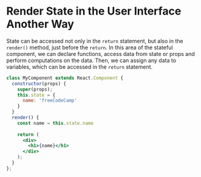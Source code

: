 # Render State in the User Interface Another Way

State can be accessed not only in the `return` statement, but also in the `render()` method, just before the `return`. 
In this area of the stateful component, we can declare functions, access data from state or props and perform computations on the data. Then, we can assign any data to variables, which can be accessed in the `return` statement.

```jsx
class MyComponent extends React.Component {
  constructor(props) {
    super(props);
    this.state = {
      name: 'freeCodeCamp'
    }
  }
  render() {
    const name = this.state.name
    
    return (
      <div>
        <h1>{name}</h1>
      </div>
    );
  }
};
```
